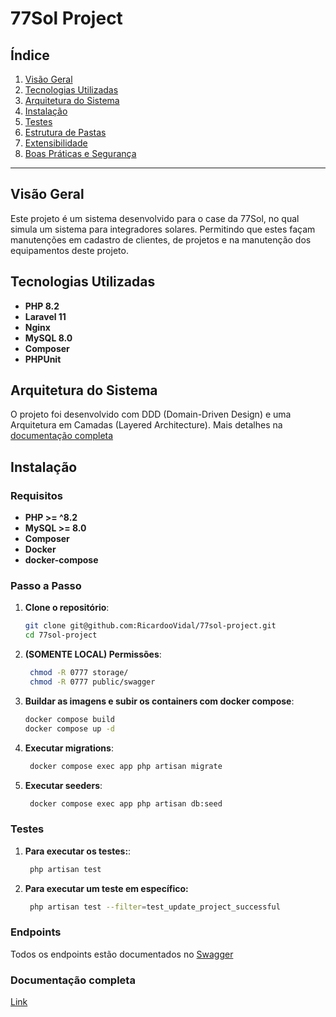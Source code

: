 # 77Sol Project

## Índice
1. [Visão Geral](#visão-geral)
2. [Tecnologias Utilizadas](#tecnologias-utilizadas)
3. [Arquitetura do Sistema](#arquitetura-do-sistema)
4. [Instalação](#instalação)
6. [Testes](#testes)
7. [Estrutura de Pastas](#estrutura-de-pastas)
8. [Extensibilidade](#extensibilidade)
9. [Boas Práticas e Segurança](#boas-práticas-e-segurança)

---

## Visão Geral
Este projeto é um sistema desenvolvido para o case da 77Sol, no qual simula um sistema para integradores solares. Permitindo que estes façam manutenções em cadastro de clientes, de projetos e na manutenção dos equipamentos deste projeto.

## Tecnologias Utilizadas
- **PHP 8.2**
- **Laravel 11**
- **Nginx**
- **MySQL 8.0**
- **Composer**
- **PHPUnit**

## Arquitetura do Sistema
O projeto foi desenvolvido com DDD (Domain-Driven Design) e uma Arquitetura em Camadas (Layered Architecture). Mais detalhes na [documentação completa](https://docs.google.com/document/d/1lP-lE4VY5a-b7YlIb3ZI4Oaa1JxkLrdUUYzCqefGLJA/edit?usp=sharing)

## Instalação

### Requisitos
- **PHP >= ^8.2**
- **MySQL >= 8.0**
- **Composer**
- **Docker**
- **docker-compose**

### Passo a Passo

1. **Clone o repositório**:
   ```bash
   git clone git@github.com:RicardooVidal/77sol-project.git
   cd 77sol-project

2. **(SOMENTE LOCAL) Permissões**:  
   ```bash
    chmod -R 0777 storage/
    chmod -R 0777 public/swagger

3. **Buildar as imagens e subir os containers com docker compose**:  
   ```bash
   docker compose build
   docker compose up -d

4. **Executar migrations**:  
   ```bash
    docker compose exec app php artisan migrate

5. **Executar seeders**:  
   ```bash
    docker compose exec app php artisan db:seed

### Testes

1. **Para executar os testes:**:  
   ```bash
    php artisan test

2. **Para executar um teste em específico:**  
   ```bash
    php artisan test --filter=test_update_project_successful

### Endpoints
Todos os endpoints estão documentados no [Swagger](http://localhost:8085/api-doc)


### Documentação completa
[Link](https://docs.google.com/document/d/1lP-lE4VY5a-b7YlIb3ZI4Oaa1JxkLrdUUYzCqefGLJA/edit?usp=sharing)